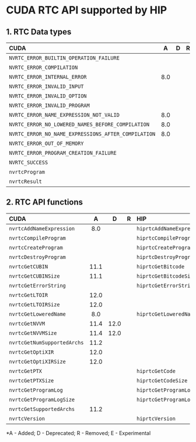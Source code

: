 # CUDA RTC API supported by HIP

## **1. RTC Data types**

|**CUDA**|**A**|**D**|**R**|**HIP**|**A**|**D**|**R**|**E**|
|:--|:-:|:-:|:-:|:--|:-:|:-:|:-:|:-:|
|`NVRTC_ERROR_BUILTIN_OPERATION_FAILURE`| | | |`HIPRTC_ERROR_BUILTIN_OPERATION_FAILURE`|2.6.0| | | |
|`NVRTC_ERROR_COMPILATION`| | | |`HIPRTC_ERROR_COMPILATION`|2.6.0| | | |
|`NVRTC_ERROR_INTERNAL_ERROR`|8.0| | |`HIPRTC_ERROR_INTERNAL_ERROR`|2.6.0| | | |
|`NVRTC_ERROR_INVALID_INPUT`| | | |`HIPRTC_ERROR_INVALID_INPUT`|2.6.0| | | |
|`NVRTC_ERROR_INVALID_OPTION`| | | |`HIPRTC_ERROR_INVALID_OPTION`|2.6.0| | | |
|`NVRTC_ERROR_INVALID_PROGRAM`| | | |`HIPRTC_ERROR_INVALID_PROGRAM`|2.6.0| | | |
|`NVRTC_ERROR_NAME_EXPRESSION_NOT_VALID`|8.0| | |`HIPRTC_ERROR_NAME_EXPRESSION_NOT_VALID`|2.6.0| | | |
|`NVRTC_ERROR_NO_LOWERED_NAMES_BEFORE_COMPILATION`|8.0| | |`HIPRTC_ERROR_NO_LOWERED_NAMES_BEFORE_COMPILATION`|2.6.0| | | |
|`NVRTC_ERROR_NO_NAME_EXPRESSIONS_AFTER_COMPILATION`|8.0| | |`HIPRTC_ERROR_NO_NAME_EXPRESSIONS_AFTER_COMPILATION`|2.6.0| | | |
|`NVRTC_ERROR_OUT_OF_MEMORY`| | | |`HIPRTC_ERROR_OUT_OF_MEMORY`|2.6.0| | | |
|`NVRTC_ERROR_PROGRAM_CREATION_FAILURE`| | | |`HIPRTC_ERROR_PROGRAM_CREATION_FAILURE`|2.6.0| | | |
|`NVRTC_SUCCESS`| | | |`HIPRTC_SUCCESS`|2.6.0| | | |
|`nvrtcProgram`| | | |`hiprtcProgram`|2.6.0| | | |
|`nvrtcResult`| | | |`hiprtcResult`|2.6.0| | | |

## **2. RTC API functions**

|**CUDA**|**A**|**D**|**R**|**HIP**|**A**|**D**|**R**|**E**|
|:--|:-:|:-:|:-:|:--|:-:|:-:|:-:|:-:|
|`nvrtcAddNameExpression`|8.0| | |`hiprtcAddNameExpression`|2.6.0| | | |
|`nvrtcCompileProgram`| | | |`hiprtcCompileProgram`|2.6.0| | | |
|`nvrtcCreateProgram`| | | |`hiprtcCreateProgram`|2.6.0| | | |
|`nvrtcDestroyProgram`| | | |`hiprtcDestroyProgram`|2.6.0| | | |
|`nvrtcGetCUBIN`|11.1| | |`hiprtcGetBitcode`|5.3.0| | | |
|`nvrtcGetCUBINSize`|11.1| | |`hiprtcGetBitcodeSize`|5.3.0| | | |
|`nvrtcGetErrorString`| | | |`hiprtcGetErrorString`|2.6.0| | | |
|`nvrtcGetLTOIR`|12.0| | | | | | | |
|`nvrtcGetLTOIRSize`|12.0| | | | | | | |
|`nvrtcGetLoweredName`|8.0| | |`hiprtcGetLoweredName`|2.6.0| | | |
|`nvrtcGetNVVM`|11.4|12.0| | | | | | |
|`nvrtcGetNVVMSize`|11.4|12.0| | | | | | |
|`nvrtcGetNumSupportedArchs`|11.2| | | | | | | |
|`nvrtcGetOptiXIR`|12.0| | | | | | | |
|`nvrtcGetOptiXIRSize`|12.0| | | | | | | |
|`nvrtcGetPTX`| | | |`hiprtcGetCode`|2.6.0| | | |
|`nvrtcGetPTXSize`| | | |`hiprtcGetCodeSize`|2.6.0| | | |
|`nvrtcGetProgramLog`| | | |`hiprtcGetProgramLog`|2.6.0| | | |
|`nvrtcGetProgramLogSize`| | | |`hiprtcGetProgramLogSize`|2.6.0| | | |
|`nvrtcGetSupportedArchs`|11.2| | | | | | | |
|`nvrtcVersion`| | | |`hiprtcVersion`|2.6.0| | | |


\*A - Added; D - Deprecated; R - Removed; E - Experimental